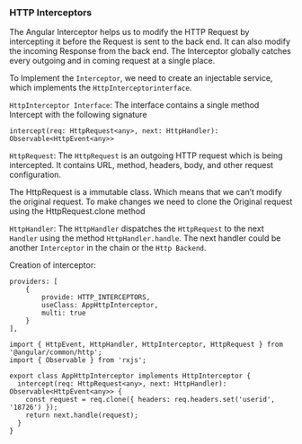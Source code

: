 ### HTTP Interceptors

The Angular Interceptor helps us to modify the HTTP Request by intercepting it before the Request is sent to the back end. It can also modify the incoming Response from the back end. The Interceptor globally catches every outgoing and in coming request at a single place.

To Implement the `Interceptor`, we need to create an injectable service, which implements the `HttpInterceptorinterface`.

`HttpInterceptor Interface`: The interface contains a single method Intercept with the following signature

```
intercept(req: HttpRequest<any>, next: HttpHandler): Observable<HttpEvent<any>>

```

`HttpRequest`: The `HttpRequest` is an outgoing HTTP request which is being intercepted. It contains URL, method, headers, body, and other request configuration.

The HttpRequest is a immutable class. Which means that we can’t modify the original request. To make changes we need to clone the Original request using the HttpRequest.clone method

`HttpHandler`: The `HttpHandler` dispatches the `HttpRequest` to the next `Handler` using the method `HttpHandler.handle`. The next handler could be another `Interceptor` in the chain or the `Http Backend`.

Creation of interceptor:

```
providers: [
    {
        provide: HTTP_INTERCEPTORS,
        useClass: AppHttpInterceptor,
        multi: true
    }
],

```

```
import { HttpEvent, HttpHandler, HttpInterceptor, HttpRequest } from '@angular/common/http';
import { Observable } from 'rxjs';

export class AppHttpInterceptor implements HttpInterceptor {
  intercept(req: HttpRequest<any>, next: HttpHandler): Observable<HttpEvent<any>> {
    const request = req.clone({ headers: req.headers.set('userid', '18726') });
    return next.handle(request);
  }
}

```
